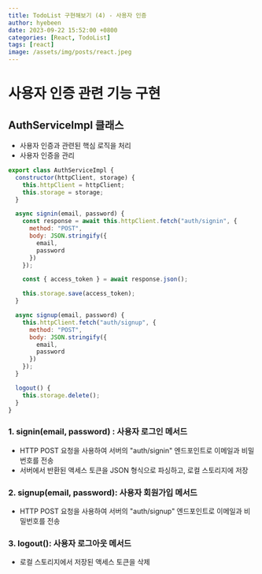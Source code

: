 ```yaml
---
title: TodoList 구현해보기 (4) - 사용자 인증
author: hyebeen
date: 2023-09-22 15:52:00 +0800
categories: [React, TodoList]
tags: [react]
image: /assets/img/posts/react.jpeg
---
```


# 사용자 인증 관련 기능 구현

## AuthServiceImpl 클래스

- 사용자 인증과 관련된 핵심 로직을 처리
- 사용자 인증을 관리

```js
export class AuthServiceImpl {
  constructor(httpClient, storage) {
    this.httpClient = httpClient;
    this.storage = storage;
  }

  async signin(email, password) {
    const response = await this.httpClient.fetch("auth/signin", {
      method: "POST",
      body: JSON.stringify({
        email,
        password
      })
    });

    const { access_token } = await response.json();

    this.storage.save(access_token);
  }

  async signup(email, password) {
    this.httpClient.fetch("auth/signup", {
      method: "POST",
      body: JSON.stringify({
        email,
        password
      })
    });
  }

  logout() {
    this.storage.delete();
  }
}
```

### 1. signin(email, password) : 사용자 로그인 메서드

- HTTP POST 요청을 사용하여 서버의 "auth/signin" 엔드포인트로 이메일과 비밀번호를 전송
- 서버에서 반환된 액세스 토큰을 JSON 형식으로 파싱하고, 로컬 스토리지에 저장

### 2. signup(email, password): 사용자 회원가입 메서드

- HTTP POST 요청을 사용하여 서버의 "auth/signup" 엔드포인트로 이메일과 비밀번호를 전송

### 3. logout(): 사용자 로그아웃 메서드

- 로컬 스토리지에서 저장된 액세스 토큰을 삭제
